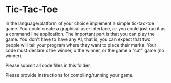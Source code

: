 Tic-Tac-Toe
===========

In the language/platform of your choice implement a simple tic-tac-toe game. You could create a graphical user interface, or you could just run it as a command line application. The important part is that you can play the game. You don't have to have any AI, that is, you can expect that two people will tell your program where they want to place their marks. Your code must declare x the winner, o the winner, or the game a "cat" game (no winner).

Please submit all code files in this folder.

Please provide instructions for compiling/running your game.